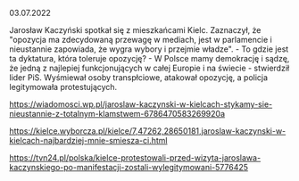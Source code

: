 03.07.2022

Jarosław Kaczyński spotkał się z mieszkańcami Kielc. Zaznaczył, że "opozycja ma zdecydowaną przewagę w mediach, jest w parlamencie i nieustannie zapowiada, że wygra wybory i przejmie władze". - To gdzie jest ta dyktatura, która toleruje opozycję? - W Polsce mamy demokrację i sądzę, że jedną z najlepiej funkcjonujących w całej Europie i na świecie - stwierdził lider PiS. Wyśmiewał osoby transpłciowe, atakował opozycję, a policja legitymowała protestujących.

https://wiadomosci.wp.pl/jaroslaw-kaczynski-w-kielcach-stykamy-sie-nieustannie-z-totalnym-klamstwem-6786470583269920a

https://kielce.wyborcza.pl/kielce/7,47262,28650181,jaroslaw-kaczynski-w-kielcach-najbardziej-mnie-smiesza-ci.html

https://tvn24.pl/polska/kielce-protestowali-przed-wizyta-jaroslawa-kaczynskiego-po-manifestacji-zostali-wylegitymowani-5776425
